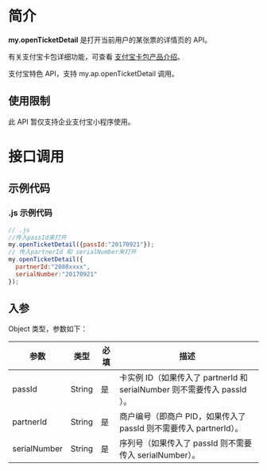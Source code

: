 # 简介
**my.openTicketDetail** 是打开当前用户的某张票的详情页的 API。

有关支付宝卡包详细功能，可查看 [支付宝卡包产品介绍](https://opendocs.alipay.com/mini/introduce/voucher)。

支付宝特色 API，支持 my.ap.openTicketDetail 调用。

## 使用限制
此 API 暂仅支持企业支付宝小程序使用。

# 接口调用

## 示例代码

### .js 示例代码
```javascript
// .js
//传入passId来打开
my.openTicketDetail({passId:"20170921"}); 
// 传入partnerId 和 serialNumber来打开
my.openTicketDetail({
  partnerId:"2088xxxx",
  serialNumber:"20170921"
});
```

## 入参
Object 类型，参数如下：

| **参数** | **类型** | **必填** | **描述** |
| --- | --- | --- | --- |
| passId | String | 是 | 卡实例 ID（如果传入了 partnerId 和 serialNumber 则不需要传入 passId ）。 |
| partnerId | String | 是 | 商户编号（即商户 PID，如果传入了 passId 则不需要传入 partnerId）。 |
| serialNumber | String | 是 | 序列号（如果传入了 passId 则不需要传入 serialNumber）。 |

